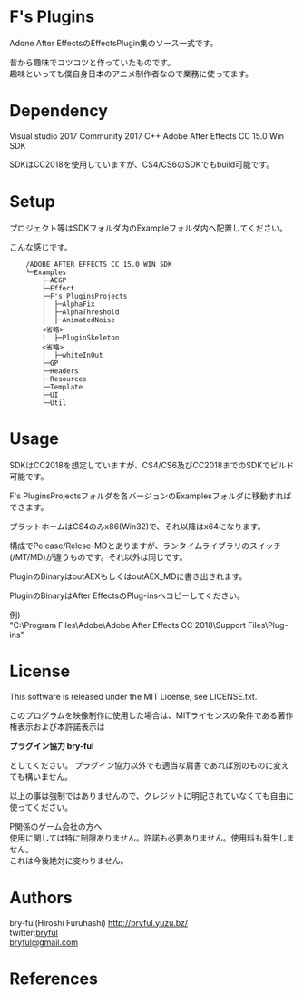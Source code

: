 # F's Plugins

Adone After EffectsのEffectsPlugin集のソース一式です。  
  
昔から趣味でコツコツと作っていたものです。  
趣味といっても僕自身日本のアニメ制作者なので業務に使ってます。


# Dependency

Visual studio 2017 Community 2017 C++
Adobe After Effects CC 15.0 Win SDK

SDKはCC2018を使用していますが、CS4/CS6のSDKでもbuild可能です。

# Setup
プロジェクト等はSDKフォルダ内のExampleフォルダ内へ配置してください。

こんな感じです。

        /ADOBE AFTER EFFECTS CC 15.0 WIN SDK  
        └─Examples  
            ├─AEGP  
            ├─Effect  
            ├─F's PluginsProjects  
            │  ├─AlphaFix  
            │  ├─AlphaThreshold  
            │  ├─AnimatedNoise  
            <省略>  
            │  ├─PluginSkeleton  
            <省略>  
            │  ├─whiteInOut  
            ├─GP 
            ├─Headers  
            ├─Resources  
            ├─Template  
            ├─UI  
            └─Util  

# Usage

SDKはCC2018を想定していますが、CS4/CS6及びCC2018までのSDKでビルド可能です。
  
F's PluginsProjectsフォルダを各バージョンのExamplesフォルダに移動すればできます。
  
プラットホームはCS4のみx86(Win32)で、それ以降はx64になります。

構成でPelease/Relese-MDとありますが、ランタイムライブラリのスイッチ(/MT/MD)が違うものです。それ以外は同じです。  
  
PluginのBinaryはoutAEXもしくはoutAEX_MDに書き出されます。  

PluginのBinaryはAfter EffectsのPlug-insへコピーしてください。  
  
例)  
"C:\Program Files\Adobe\Adobe After Effects CC 2018\Support Files\Plug-ins"


# License

This software is released under the MIT License, see LICENSE.txt. 
  
このプログラムを映像制作に使用した場合は、MITライセンスの条件である著作権表示および本許諾表示は  

**プラグイン協力 bry-ful**  

としてください。  プラグイン協力以外でも適当な肩書であれば別のものに変えても構いません。
  
以上の事は強制ではありませんので、クレジットに明記されていなくても自由に使ってください。 

P関係のゲーム会社の方へ  
使用に関しては特に制限ありません。許諾も必要ありません。使用料も発生しません。  
これは今後絶対に変わりません。



# Authors

bry-ful(Hiroshi Furuhashi) http://bryful.yuzu.bz/  
twitter:[bryful](https://twitter.com/bryful)  
bryful@gmail.com  

# References

